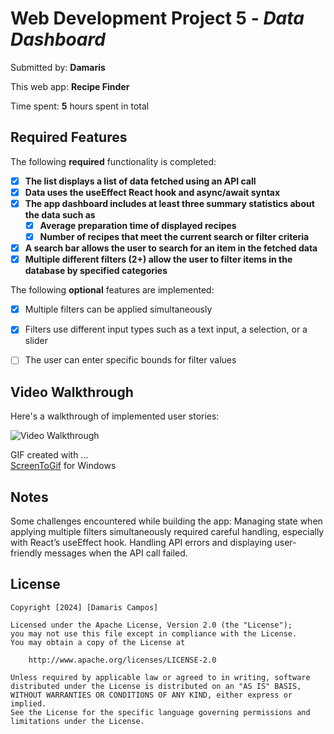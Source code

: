 # Web Development Project 5 - *Data Dashboard*

Submitted by: **Damaris**

This web app: **Recipe Finder**

Time spent: **5** hours spent in total

## Required Features

The following **required** functionality is completed:

- [x] **The list displays a list of data fetched using an API call**
- [x] **Data uses the useEffect React hook and async/await syntax**
- [x] **The app dashboard includes at least three summary statistics about the data such as**
  -  [x] **Average preparation time of displayed recipes**
  -  [x] **Number of recipes that meet the current search or filter criteria**
- [x] **A search bar allows the user to search for an item in the fetched data**
- [x] **Multiple different filters (2+) allow the user to filter items in the database by specified categories**

The following **optional** features are implemented:

- [x] Multiple filters can be applied simultaneously
- [x] Filters use different input types such as a text input, a selection, or a slider
- [ ] The user can enter specific bounds for filter values


## Video Walkthrough

Here's a walkthrough of implemented user stories:

<img src='/Data Dashboard/src/assets/img/recipe-dashboard.gif' title='Video Walkthrough' width='' alt='Video Walkthrough' />

<!-- Replace this with whatever GIF tool you used! -->
GIF created with ...  
[ScreenToGif](https://www.screentogif.com/) for Windows


## Notes

Some challenges encountered while building the app: Managing state when applying multiple filters simultaneously required careful handling, especially with React’s useEffect hook. Handling API errors and displaying user-friendly messages when the API call failed.

## License

    Copyright [2024] [Damaris Campos]

    Licensed under the Apache License, Version 2.0 (the "License");
    you may not use this file except in compliance with the License.
    You may obtain a copy of the License at

        http://www.apache.org/licenses/LICENSE-2.0

    Unless required by applicable law or agreed to in writing, software
    distributed under the License is distributed on an "AS IS" BASIS,
    WITHOUT WARRANTIES OR CONDITIONS OF ANY KIND, either express or implied.
    See the License for the specific language governing permissions and
    limitations under the License.
